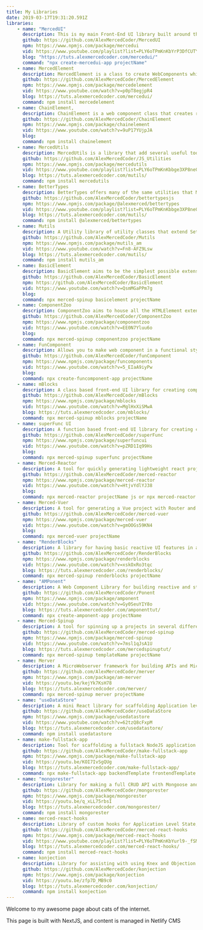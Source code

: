 ```yaml
---
title: My Libraries
date: 2019-03-17T19:31:20.591Z
libraries:
    - name: "MercedUI"
      description: This is my main Front-End UI library built around the Web Component API with tools to create reactive components, local and global state management, tools for forms, capturing element props and url queries, and component routing.
      github: https://github.com/AlexMercedCoder/MercedUI
      npm: https://www.npmjs.com/package/mercedui
      vid: https://www.youtube.com/playlist?list=PLY6oTPmKnKbYrP3DfCUTYYADu0IT9DRZZ
      blog: "https://tuts.alexmercedcoder.com/mercedui/"
      command: "npx create-mercedui-app projectName"
    - name: MercedElement
      description: MercedElement is a class to create WebComponents which is at the core of the MercedUI library, this library only includes MercedElement for those who don't need the other bells and whistles.
      github: https://github.com/AlexMercedCoder/MercedElement
      npm: https://www.npmjs.com/package/mercedelement
      vid: https://www.youtube.com/watch?v=p0pT8egjpR4
      blog: https://tuts.alexmercedcoder.com/mercedui/
      command: npm install mercedelement
    - name: ChainElement,
      description: ChainElement is a web component class that creates reactive components but also passes url queries and global data to its components at render. This is a standalone library, this class IS NOT part of the MercedUI library.
      github: https://github.com/AlexMercedCoder/ChainElement
      npm: https://www.npmjs.com/package/chainelement
      vid: https://www.youtube.com/watch?v=9uP17YUjpJA
      blog: 
      command: npm install chainelement
    - name: MercedUtils
      description: MercedUtils is a library that add several useful tools and functions to the array prototype. If you prefer these functions not be added to the array prototype use the Bettertypes or mUtils library as an alternative.
      github: https://github.com/AlexMercedCoder/JS_Utilities
      npm: https://www.npmjs.com/package/mercedutils
      vid: https://www.youtube.com/playlist?list=PLY6oTPmKnKbbge3XP8ne041HAQwGle8_Z
      blog: https://tuts.alexmercedcoder.com/mutils/
      command: npm install mercedutils
    - name: BetterTypes
      description: BetterTypes offers many of the same utilities that MercedUtils does but does through new classes vs adding functions to the array and string prototypes.
      github: https://github.com/AlexMercedCoder/bettertypesjs
      npm: https://www.npmjs.com/package/@alexmerced/bettertypes
      vid: https://www.youtube.com/playlist?list=PLY6oTPmKnKbbge3XP8ne041HAQwGle8_Z
      blog: https://tuts.alexmercedcoder.com/mutils/
      command: npm install @alexmerced/bettertypes
    - name: Mutils
      description: A Utility library of utility classes that extend Sets, Arrays and help work with Random Numbers.
      github: https://github.com/AlexMercedCoder/Mutils
      npm: https://www.npmjs.com/package/mutils_am
      vid: https://www.youtube.com/watch?v=Fn8-AFZ9Lsw
      blog: https://tuts.alexmercedcoder.com/mutils/
      command: npm install mutils_am
    - name: BasicElement
      description: BasicElement aims to be the simplest possible extension to HTMLElement adding react like state and props and nothing else...
      github: https://github.com/AlexMercedCoder/BasicElement
      npm: https://github.com/AlexMercedCoder/BasicElement
      vid: https://www.youtube.com/watch?v=QsmMGaPPm7g
      blog: 
      command: npx merced-spinup basicelement projectName
    - name: ComponentZoo
      description: ComponentZoo aims to house all the HTMLElement extended classes from all my other libraries and more including a Router Component, StyleWrapper Component (think styled components), and FormWrapper (FormTool as a Component).
      github: https://github.com/AlexMercedCoder/ComponentZoo
      npm: https://www.npmjs.com/package/componentzoo
      vid: https://www.youtube.com/watch?v=EE0N7Yluu6o
      blog: 
      command: npx merced-spinup componentzoo projectName
    - name: FunComponent
      description: Allows you to make web component in a functional style that enables the creation of hooks.
      github: https://github.com/AlexMercedCoder/funComponent
      npm: https://www.npmjs.com/package/funcomponents
      vid: https://www.youtube.com/watch?v=5_EIaA9iyPw
      blog:
      command: npx create-funcomponent-app projectName
    - name: mBlocks
      description: A class based front-end UI library for creating components without the web-component api or other tooling like Babel or JSX.
      github: https://github.com/AlexMercedCoder/mBlocks
      npm: https://www.npmjs.com/package/mblocks
      vid: https://www.youtube.com/watch?v=MglHxXiSMwA
      blog: https://tuts.alexmercedcoder.com/mblocks/
      command: npx merced-spinup mblocks projectName
    - name: superFunc UI
      description: A function based front-end UI library for creating components without the web-component api or other tooling like Babel or JSX.
      github: https://github.com/AlexMercedCoder/superFunc
      npm: https://www.npmjs.com/package/superfuncui
      vid: https://www.youtube.com/watch?v=pZRD1Iq99Hs
      blog: 
      command: npx merced-spinup superfunc projectName
    - name: Merced-Reactor
      description: A tool for quickly generating lightweight react projects, think of it as a slimmer create-react-app.
      github: https://github.com/AlexMercedCoder/merced-reactor
      npm: https://www.npmjs.com/package/merced-reactor
      vid: https://www.youtube.com/watch?v=HtjvYdlYJ38
      blog:
      command: npx merced-reactor projectName js or npx merced-reactor projectName ts
    - name: Merced-Vuer
      description: A tool for generating a Vue project with Router and the Buefy component library already configured.
      github: https://github.com/AlexMercedCoder/merced-vuer
      npm: https://www.npmjs.com/package/merced-vuer
      vid: https://www.youtube.com/watch?v=gmOOGs59KN4
      blog: 
      command: npx merced-vuer projectName
    - name: "RenderBlocks"
      description: A library for having basic reactive UI features in a small package.
      github: https://github.com/AlexMercedCoder/RenderBlocks
      npm: https://www.npmjs.com/package/renderblocks
      vid: https://www.youtube.com/watch?v=xskOxRo3tqc
      blog: https://tuts.alexmercedcoder.com/renderblocks/
      command: npx merced-spinup renderblocks projectName
    - name: "AMPonent"
      description: A Web Component Library for building reactive and styling web components.
      github: https://github.com/AlexMercedCoder/Ponent
      npm: https://www.npmjs.com/package/amponent
      vid: https://www.youtube.com/watch?v=Gy0SeuYIY8o
      blog: https://tuts.alexmercedcoder.com/amponenttut/
      command: npx create-amponent-app projectName
    - name: Merced-Spinup
      description: A tool for spinning up a projects in several different backend and frontend frameworks, read the docs to see the full list of templates.
      github: https://github.com/AlexMercedCoder/merced-spinup
      npm: https://www.npmjs.com/package/merced-spinup
      vid: https://www.youtube.com/watch?v=7msl1qJsA1U
      blog: https://tuts.alexmercedcoder.com/mercedspinuptut/
      command: npx merced-spinup templateName projectName
    - name: Merver
      description: A MicroWebserver framework for building APIs and Microservices.
      github: https://github.com/AlexMercedCoder/merver
      npm: https://www.npmjs.com/package/am-merver
      vid: https://youtu.be/kejYk7KsH78
      blog: https://tuts.alexmercedcoder.com/merver/
      command: npx merced-spinup merver projectName
    - name: "useDataStore"
      description: A mini React library for scaffolding Application level state in React.
      github: https://github.com/AlexMercedCoder/useDataStore
      npm: https://www.npmjs.com/package/usedatastore
      vid: https://www.youtube.com/watch?v=62tzQ8cFxpM
      blog: https://tuts.alexmercedcoder.com/usedatastore/
      command: npm install usedatastore
    - name: make-fullstack-app
      description: Tool for scaffolding a fullstack NodeJS application using a variety of frontend and backend applications with ease. Read the documentation for full list of templates.
      github: https://github.com/AlexMercedCoder/make-fullstack-app
      npm: https://www.npmjs.com/package/make-fullstack-app
      vid: https://youtu.be/KOI7IvSgQUg
      blog: https://tuts.alexmercedcoder.com/make-fullstack-app/
      command: npx make-fullstack-app backendTemplate frontendTemplate
    - name: "mongorester"
      description: Library for making a full CRUD API with Mongoose and Express in one line of code
      github: https://github.com/AlexMercedCoder/mongorester
      npm: https://www.npmjs.com/package/mongorester
      vid: https://youtu.be/q_xLL75rbsI
      blog: https://tuts.alexmercedcoder.com/mongorester/
      command: npm install mongorester
    - name: merced-react-hooks
      description: Library of custom hooks for Application Level State, binding Local/Session storage to state, and Semantic Lifecycle Hooks.
      github: https://github.com/AlexMercedCoder/merced-react-hooks
      npm: https://www.npmjs.com/package/merced-react-hooks
      vid: https://www.youtube.com/playlist?list=PLY6oTPmKnKbYurl9-_fSMY4X6DZ1sx39s
      blog: https://tuts.alexmercedcoder.com/merced-react-hooks/
      command: npm install merced-react-hooks
    - name: konjection
      description: Library for assisting with using Knex and Objection to work with SQL Databases.
      github: https://github.com/AlexMercedCoder/konjection
      npm: https://www.npmjs.com/package/konjection
      vid: https://youtu.be/zfp7D_MB9c0
      blog: https://tuts.alexmercedcoder.com/konjection/
      command: npm install konjection
---
```

Welcome to my awesome page about cats of the internet.

This page is built with NextJS, and content is managed in Netlify CMS
